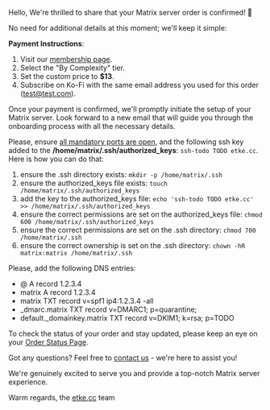 Hello,
We're thrilled to share that your Matrix server order is confirmed! 🎉

No need for additional details at this moment; we'll keep it simple:

**Payment Instructions**:

1. Visit our [membership page](https://etke.cc/membership).
2. Select the "By Complexity" tier.
3. Set the custom price to **$13**.
4. Subscribe on Ko-Fi with the same email address you used for this order (test@test.com).

Once your payment is confirmed, we'll promptly initiate the setup of your Matrix server. Look forward to a new email that will guide you through the onboarding process with all the necessary details.

Please, ensure [all mandatory ports are open](https://etke.cc/order/status/#ports-and-firewalls), and the following ssh key added to the **/home/matrix/.ssh/authorized_keys**: `ssh-todo TODO etke.cc`. Here is how you can do that:

1.  ensure the .ssh directory exists: `mkdir -p /home/matrix/.ssh`
2.  ensure the authorized_keys file exists: `touch /home/matrix/.ssh/authorized_keys`
3.  add the key to the authorized_keys file: `echo 'ssh-todo TODO etke.cc' >> /home/matrix/.ssh/authorized_keys`
4.  ensure the correct permissions are set on the authorized_keys file: `chmod 600 /home/matrix/.ssh/authorized_keys`
5.  ensure the correct permissions are set on the .ssh directory: `chmod 700 /home/matrix/.ssh`
6.  ensure the correct ownership is set on the .ssh directory: `chown -hR matrix:matrix /home/matrix/.ssh`

Please, add the following DNS entries:

* @    A record    1.2.3.4
* matrix    A record    1.2.3.4
* matrix    TXT record    v=spf1 ip4:1.2.3.4 -all
* _dmarc.matrix    TXT record    v=DMARC1; p=quarantine;
* default._domainkey.matrix    TXT record    v=DKIM1; k=rsa; p=TODO

To check the status of your order and stay updated, please keep an eye on your [Order Status Page](https://etke.cc/order/status/#a379a6f6eeafb9a55e378c118034e2751e682fab9f2d30ab13d2125586ce1947).

Got any questions? Feel free to [contact us](https://etke.cc/contacts/) - we're here to assist you!

We're genuinely excited to serve you and provide a top-notch Matrix server experience.

Warm regards,
the [etke.cc](https://etke.cc) team
